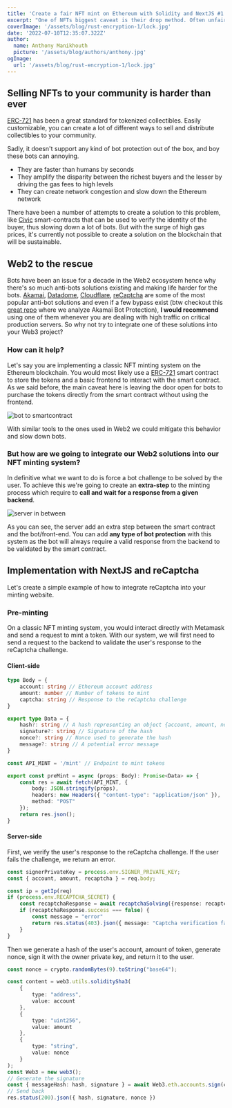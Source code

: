 ```yaml
---
title: 'Create a fair NFT mint on Ethereum with Solidity and NextJS #1: Introduction'
excerpt: "One of NFTs biggest caveat is their drop method. Often unfair, bots outake humans by submitting transactions almost instantly and leave no room for manual purchasing. As they fight to be the first to purchase the tokens, they also consume a lot of gas, creating gas wars where only the rich buyers can afford the fees. How do we alleviate this problem?"
coverImage: '/assets/blog/rust-encryption-1/lock.jpg'
date: '2022-07-10T12:35:07.322Z'
author:
  name: Anthony Manikhouth
  picture: '/assets/blog/authors/anthony.jpg'
ogImage:
  url: '/assets/blog/rust-encryption-1/lock.jpg'
---
```


## Selling NFTs to your community is harder than ever
[ERC-721]() has been a great standard for tokenized collectibles. Easily customizable, you can create a lot of different ways to sell and distribute collectibles to your community.

Sadly, it doesn't support any kind of bot protection out of the box, and boy these bots can annoying. 
- They are faster than humans by seconds
- They amplify the disparity between the richest buyers and the lesser by driving the gas fees to high levels
- They can create network congestion and slow down the Ethereum network

There have been a number of attempts to create a solution to this problem, like [Civic]() smart-contracts that can be used to verify the identity of the buyer, thus slowing down a lot of bots. But with the surge of high gas prices, it's currently not possible to create a solution on the blockchain that will be sustainable.

## Web2 to the rescue
Bots have been an issue for a decade in the Web2 ecosystem hence why there's so much anti-bots solutions existing and making life harder for the bots. [Akamai](), [Datadome](), [Cloudflare](), [reCaptcha]() are some of the most popular anti-bot solutions and even if a few bypass exist (btw checkout this [great repo]() where we analyze Akamai Bot Protection), **I would recommend** using one of them whenever you are dealing with high traffic on critical production servers. So why not try to integrate one of these solutions into your Web3 project?

### How can it help?
Let's say you are implementing a classic NFT minting system on the Ethereum blockchain. You would most likely use a [ERC-721]() smart contract to store the tokens and a basic frontend to interact with the smart contract.
As we said before, the main caveat here is leaving the door open for bots to purchase the tokens directly from the smart contract without using the frontend. 

![bot to smartcontract](/assets/blog/fair-mint/bot-to-sc.png)

With similar tools to the ones used in Web2 we could mitigate this behavior and slow down bots.

### But how are we going to integrate our Web2 solutions into our NFT minting system?
In definitive what we want to do is force a bot challenge to be solved by the user. To achieve this we're going to create an **extra-step** to the minting process which require to **call and wait for a response from a given backend**.

![server in between](/assets/blog/fair-mint/server-inbetween.png)

As you can see, the server add an extra step between the smart contract and the bot/front-end. You can add **any type of bot protection** with this system as the bot will always require a valid response from the backend to be validated by the smart contract. 

## Implementation with NextJS and reCaptcha
Let's create a simple example of how to integrate reCaptcha into your minting website.

### Pre-minting
On a classic NFT minting system, you would interact directly with Metamask and send a request to mint a token. With our system, we will first need to send a request to the backend to validate the user's response to the reCaptcha challenge.

#### Client-side
```typescript
type Body = {
    account: string // Ethereum account address
    amount: number // Number of tokens to mint
    captcha: string // Response to the reCaptcha challenge
}

export type Data = {
    hash?: string // A hash representing an object {account, amount, nonce}
    signature?: string // Signature of the hash
    nonce?: string // Nonce used to generate the hash
    message?: string // A potential error message
}

const API_MINT = '/mint' // Endpoint to mint tokens

export const preMint = async (props: Body): Promise<Data> => {
    const res = await fetch(API_MINT, { 
        body: JSON.stringify(props), 
        headers: new Headers({ "content-type": "application/json" }),
        method: "POST"
    });
    return res.json();
}
```

#### Server-side
First, we verify the user's response to the reCaptcha challenge. If the user fails the challenge, we return an error.
```typescript
const signerPrivateKey = process.env.SIGNER_PRIVATE_KEY;
const { account, amount, recaptcha } = req.body;

const ip = getIp(req)
if (process.env.RECAPTCHA_SECRET) {
    const recaptchaResponse = await recaptchaSolving({response: recaptcha, ip})
    if (recaptchaResponse.success === false) {
        const message = "error"
        return res.status(403).json({ message: "Captcha verification failed" })
    }
}
```

Then we generate a hash of the user's account, amount of token, generate nonce, sign it with the owner private key, and return it to the user.
```typescript
const nonce = crypto.randomBytes(9).toString("base64");

const content = web3.utils.soliditySha3(
    {
        type: "address", 
        value: account
    }, 
    {
        type: "uint256",
        value: amount
    }, 
    {
        type: "string",
        value: nonce
    }
);
const Web3 = new web3();
// Generate the signature
const { messageHash: hash, signature } = await Web3.eth.accounts.sign(content, signerPrivateKey)
// Send back
res.status(200).json({ hash, signature, nonce })
```